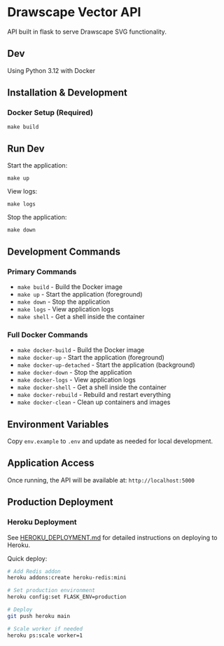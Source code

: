 # Drawscape Vector API

API built in flask to serve Drawscape SVG functionality.

## Dev
Using Python 3.12 with Docker

## Installation & Development

### Docker Setup (Required)
```
make build
```

## Run Dev

Start the application:
```
make up
```

View logs:
```
make logs
```

Stop the application:
```
make down
```

## Development Commands

### Primary Commands
- `make build` - Build the Docker image
- `make up` - Start the application (foreground)
- `make down` - Stop the application
- `make logs` - View application logs
- `make shell` - Get a shell inside the container

### Full Docker Commands
- `make docker-build` - Build the Docker image
- `make docker-up` - Start the application (foreground)
- `make docker-up-detached` - Start the application (background)
- `make docker-down` - Stop the application
- `make docker-logs` - View application logs
- `make docker-shell` - Get a shell inside the container
- `make docker-rebuild` - Rebuild and restart everything
- `make docker-clean` - Clean up containers and images

## Environment Variables

Copy `env.example` to `.env` and update as needed for local development.

## Application Access

Once running, the API will be available at: `http://localhost:5000`

## Production Deployment

### Heroku Deployment
See [HEROKU_DEPLOYMENT.md](HEROKU_DEPLOYMENT.md) for detailed instructions on deploying to Heroku.

Quick deploy:
```bash
# Add Redis addon
heroku addons:create heroku-redis:mini

# Set production environment
heroku config:set FLASK_ENV=production

# Deploy
git push heroku main

# Scale worker if needed
heroku ps:scale worker=1
```